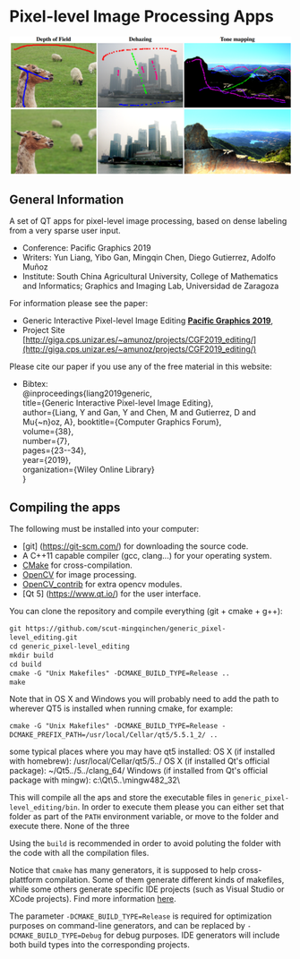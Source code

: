 # Pixel-level Image Processing Apps
![teaser](paper-teaser.png "Paper Teasear")

## General Information
A set of QT apps for pixel-level image processing, based on dense labeling from a very sparse user input.
- Conference: Pacific Graphics 2019
- Writers:  Yun Liang, Yibo Gan, Mingqin Chen, Diego Gutierrez, Adolfo Muñoz
- Institute: South China Agricultural University, College of Mathematics and Informatics; Graphics and Imaging Lab, Universidad de Zaragoza

For information please see the paper:
 - Generic Interactive Pixel-level Image Editing
   [**Pacific Graphics 2019**](http://giga.cps.unizar.es/~amunoz/projects/CGF2019_editing/CGF2019_editing.pdfv),
 - Project Site [http://giga.cps.unizar.es/~amunoz/projects/CGF2019_editing/](http://giga.cps.unizar.es/~amunoz/projects/CGF2019_editing/)

Please cite our paper if you use any of the free material in this website:
- Bibtex:<br>
@inproceedings{liang2019generic,<br>
  title={Generic Interactive Pixel-level Image Editing},<br>
  author={Liang, Y and Gan, Y and Chen, M and Gutierrez, D and Mu{\~n}oz, A},
  booktitle={Computer Graphics Forum},<br>
  volume={38},<br>
  number={7},<br>
  pages={23--34},<br>
  year={2019},<br>
  organization={Wiley Online Library}<br>
}
## Compiling the apps

The following must be installed into your computer:
* [git] (https://git-scm.com/) for downloading the source code.
* A C++11 capable compiler (gcc, clang...) for your operating system.
* [CMake](https://cmake.org/) for cross-compilation.
* [OpenCV](http://opencv.org/) for image processing.
* [OpenCV_contrib](https://github.com/opencv/opencv_contrib) for extra opencv modules.
* [Qt 5] (https://www.qt.io/) for the user interface.

You can clone the repository and compile everything (git + cmake + g++):
```
git https://github.com/scut-mingqinchen/generic_pixel-level_editing.git
cd generic_pixel-level_editing
mkdir build
cd build
cmake -G "Unix Makefiles" -DCMAKE_BUILD_TYPE=Release ..
make
```
Note that in OS X and Windows you will probably need to add the path to wherever QT5 is installed when running cmake, for example:
```
cmake -G "Unix Makefiles" -DCMAKE_BUILD_TYPE=Release -DCMAKE_PREFIX_PATH=/usr/local/Cellar/qt5/5.5.1_2/ ..
```
some typical places where you may have qt5 installed:
OS X (if installed with homebrew): /usr/local/Cellar/qt5/5.*.*/
OS X (if installed Qt's official package): ~/Qt5.*.*/5.*.*/clang_64/
Windows (if installed from Qt's official package with mingw): c:\Qt\5.*.*\mingw482_32\


This will compile all the aps and store the executable files in `generic_pixel-level_editing/bin`. In order to execute them please you can either set that folder as part of the `PATH` environment variable, or move to the folder and execute there. None of the three

Using the `build` is recommended in order to avoid poluting the folder with the code with all the compilation files.

Notice that `cmake` has many generators, it is supposed to help cross-plattform compilation. Some of them generate different kinds of makefiles, while some others generate specific IDE projects (such as Visual Studio or XCode projects). Find more information [here](https://cmake.org/cmake/help/v3.0/manual/cmake-generators.7.html).

The parameter `-DCMAKE_BUILD_TYPE=Release` is required for optimization purposes on command-line generators, and can be replaced by `-DCMAKE_BUILD_TYPE=Debug` for debug purposes. IDE generators will include both build types into the corresponding projects.


